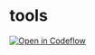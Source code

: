 # tools

[![Open in Codeflow](https://developer.stackblitz.com/img/open_in_codeflow_small.svg)](https:///pr.new/yto60/tools)
